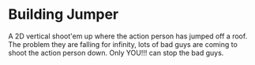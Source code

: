 # Building Jumper

A 2D vertical shoot'em up where the action person has jumped off a roof. The problem they are falling for infinity, lots of bad guys are coming to shoot the action person down. Only YOU!!! can stop the bad guys. 


